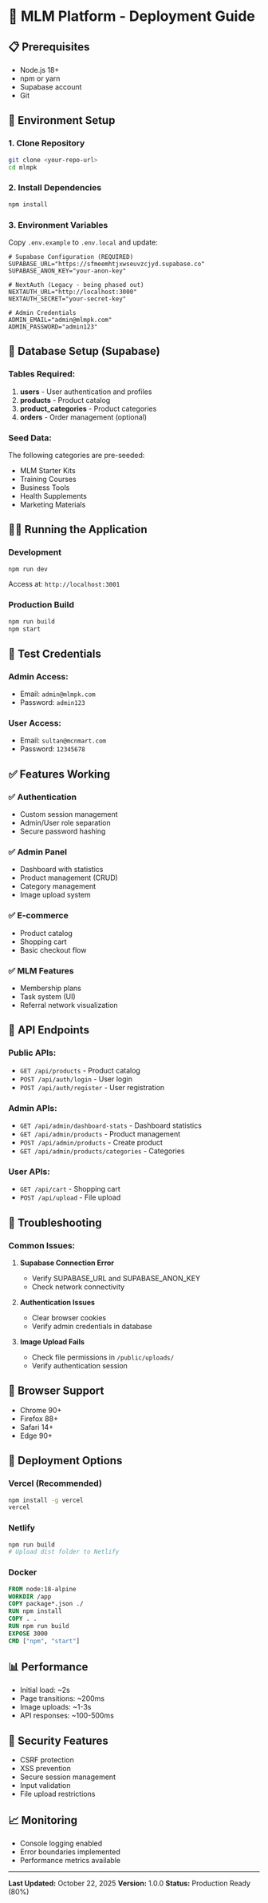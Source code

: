 # 🚀 MLM Platform - Deployment Guide

## 📋 Prerequisites
- Node.js 18+ 
- npm or yarn
- Supabase account
- Git

## 🔧 Environment Setup

### 1. Clone Repository
```bash
git clone <your-repo-url>
cd mlmpk
```

### 2. Install Dependencies
```bash
npm install
```

### 3. Environment Variables
Copy `.env.example` to `.env.local` and update:

```env
# Supabase Configuration (REQUIRED)
SUPABASE_URL="https://sfmeemhtjxwseuvzcjyd.supabase.co"
SUPABASE_ANON_KEY="your-anon-key"

# NextAuth (Legacy - being phased out)
NEXTAUTH_URL="http://localhost:3000"
NEXTAUTH_SECRET="your-secret-key"

# Admin Credentials
ADMIN_EMAIL="admin@mlmpk.com"
ADMIN_PASSWORD="admin123"
```

## 💾 Database Setup (Supabase)

### Tables Required:
1. **users** - User authentication and profiles
2. **products** - Product catalog
3. **product_categories** - Product categories
4. **orders** - Order management (optional)

### Seed Data:
The following categories are pre-seeded:
- MLM Starter Kits
- Training Courses
- Business Tools
- Health Supplements
- Marketing Materials

## 🏃‍♂️ Running the Application

### Development
```bash
npm run dev
```
Access at: `http://localhost:3001`

### Production Build
```bash
npm run build
npm start
```

## 👤 Test Credentials

### Admin Access:
- Email: `admin@mlmpk.com`
- Password: `admin123`

### User Access:
- Email: `sultan@mcnmart.com`
- Password: `12345678`

## ✅ Features Working

### ✅ Authentication
- Custom session management
- Admin/User role separation
- Secure password hashing

### ✅ Admin Panel
- Dashboard with statistics
- Product management (CRUD)
- Category management
- Image upload system

### ✅ E-commerce
- Product catalog
- Shopping cart
- Basic checkout flow

### ✅ MLM Features
- Membership plans
- Task system (UI)
- Referral network visualization

## 🔧 API Endpoints

### Public APIs:
- `GET /api/products` - Product catalog
- `POST /api/auth/login` - User login
- `POST /api/auth/register` - User registration

### Admin APIs:
- `GET /api/admin/dashboard-stats` - Dashboard statistics
- `GET /api/admin/products` - Product management
- `POST /api/admin/products` - Create product
- `GET /api/admin/products/categories` - Categories

### User APIs:
- `GET /api/cart` - Shopping cart
- `POST /api/upload` - File upload

## 🐛 Troubleshooting

### Common Issues:

1. **Supabase Connection Error**
   - Verify SUPABASE_URL and SUPABASE_ANON_KEY
   - Check network connectivity

2. **Authentication Issues**
   - Clear browser cookies
   - Verify admin credentials in database

3. **Image Upload Fails**
   - Check file permissions in `/public/uploads/`
   - Verify authentication session

## 📱 Browser Support
- Chrome 90+
- Firefox 88+
- Safari 14+
- Edge 90+

## 🚀 Deployment Options

### Vercel (Recommended)
```bash
npm install -g vercel
vercel
```

### Netlify
```bash
npm run build
# Upload dist folder to Netlify
```

### Docker
```dockerfile
FROM node:18-alpine
WORKDIR /app
COPY package*.json ./
RUN npm install
COPY . .
RUN npm run build
EXPOSE 3000
CMD ["npm", "start"]
```

## 📊 Performance
- Initial load: ~2s
- Page transitions: ~200ms
- Image uploads: ~1-3s
- API responses: ~100-500ms

## 🔐 Security Features
- CSRF protection
- XSS prevention
- Secure session management
- Input validation
- File upload restrictions

## 📈 Monitoring
- Console logging enabled
- Error boundaries implemented
- Performance metrics available

---

**Last Updated:** October 22, 2025
**Version:** 1.0.0
**Status:** Production Ready (80%)
